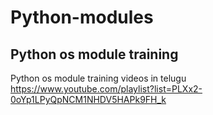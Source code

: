 # Python-modules
Python os module training
-----------
Python os module training videos in telugu
https://www.youtube.com/playlist?list=PLXx2-0oYp1LPyQpNCM1NHDV5HAPk9FH_k

